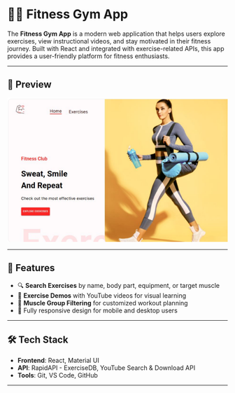 # 🏋️‍♀️ Fitness Gym App

The **Fitness Gym App** is a modern web application that helps users explore exercises, view instructional videos, and stay motivated in their fitness journey. Built with React and integrated with exercise-related APIs, this app provides a user-friendly platform for fitness enthusiasts.

---
## 📸 Preview

<img src="https://github.com/sapna857/Fitness_Gym_App/blob/main/fitnessAppPreview.png?raw=true" alt="Fitness Gym App Screenshot" width="700"/>

---

## 🚀 Features

- 🔍 **Search Exercises** by name, body part, equipment, or target muscle
- 🎥 **Exercise Demos** with YouTube videos for visual learning
- 🧠 **Muscle Group Filtering** for customized workout planning
- 📱 Fully responsive design for mobile and desktop users

---

## 🛠️ Tech Stack

- **Frontend**: React, Material UI
- **API**: RapidAPI - ExerciseDB, YouTube Search & Download API
- **Tools**: Git, VS Code, GitHub

---




